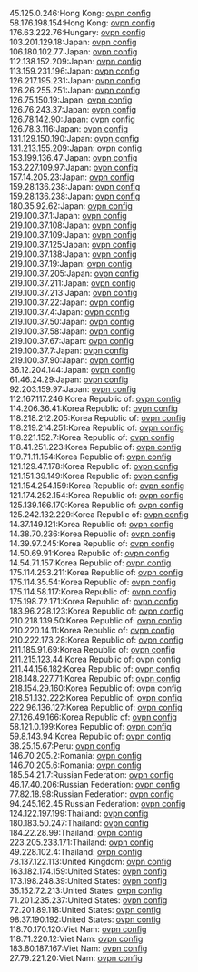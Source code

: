 45.125.0.246:Hong Kong: [ovpn config](vpn/45_125_0_246.ovpn)  
58.176.198.154:Hong Kong: [ovpn config](vpn/58_176_198_154.ovpn)  
176.63.222.76:Hungary: [ovpn config](vpn/176_63_222_76.ovpn)  
103.201.129.18:Japan: [ovpn config](vpn/103_201_129_18.ovpn)  
106.180.102.77:Japan: [ovpn config](vpn/106_180_102_77.ovpn)  
112.138.152.209:Japan: [ovpn config](vpn/112_138_152_209.ovpn)  
113.159.231.196:Japan: [ovpn config](vpn/113_159_231_196.ovpn)  
126.217.195.231:Japan: [ovpn config](vpn/126_217_195_231.ovpn)  
126.26.255.251:Japan: [ovpn config](vpn/126_26_255_251.ovpn)  
126.75.150.19:Japan: [ovpn config](vpn/126_75_150_19.ovpn)  
126.76.243.37:Japan: [ovpn config](vpn/126_76_243_37.ovpn)  
126.78.142.90:Japan: [ovpn config](vpn/126_78_142_90.ovpn)  
126.78.3.116:Japan: [ovpn config](vpn/126_78_3_116.ovpn)  
131.129.150.190:Japan: [ovpn config](vpn/131_129_150_190.ovpn)  
131.213.155.209:Japan: [ovpn config](vpn/131_213_155_209.ovpn)  
153.199.136.47:Japan: [ovpn config](vpn/153_199_136_47.ovpn)  
153.227.109.97:Japan: [ovpn config](vpn/153_227_109_97.ovpn)  
157.14.205.23:Japan: [ovpn config](vpn/157_14_205_23.ovpn)  
159.28.136.238:Japan: [ovpn config](vpn/159_28_136_238.ovpn)  
159.28.136.238:Japan: [ovpn config](vpn/159_28_136_238.ovpn)  
180.35.92.62:Japan: [ovpn config](vpn/180_35_92_62.ovpn)  
219.100.37.1:Japan: [ovpn config](vpn/219_100_37_1.ovpn)  
219.100.37.108:Japan: [ovpn config](vpn/219_100_37_108.ovpn)  
219.100.37.109:Japan: [ovpn config](vpn/219_100_37_109.ovpn)  
219.100.37.125:Japan: [ovpn config](vpn/219_100_37_125.ovpn)  
219.100.37.138:Japan: [ovpn config](vpn/219_100_37_138.ovpn)  
219.100.37.19:Japan: [ovpn config](vpn/219_100_37_19.ovpn)  
219.100.37.205:Japan: [ovpn config](vpn/219_100_37_205.ovpn)  
219.100.37.211:Japan: [ovpn config](vpn/219_100_37_211.ovpn)  
219.100.37.213:Japan: [ovpn config](vpn/219_100_37_213.ovpn)  
219.100.37.22:Japan: [ovpn config](vpn/219_100_37_22.ovpn)  
219.100.37.4:Japan: [ovpn config](vpn/219_100_37_4.ovpn)  
219.100.37.50:Japan: [ovpn config](vpn/219_100_37_50.ovpn)  
219.100.37.58:Japan: [ovpn config](vpn/219_100_37_58.ovpn)  
219.100.37.67:Japan: [ovpn config](vpn/219_100_37_67.ovpn)  
219.100.37.7:Japan: [ovpn config](vpn/219_100_37_7.ovpn)  
219.100.37.90:Japan: [ovpn config](vpn/219_100_37_90.ovpn)  
36.12.204.144:Japan: [ovpn config](vpn/36_12_204_144.ovpn)  
61.46.24.29:Japan: [ovpn config](vpn/61_46_24_29.ovpn)  
92.203.159.97:Japan: [ovpn config](vpn/92_203_159_97.ovpn)  
112.167.117.246:Korea Republic of: [ovpn config](vpn/112_167_117_246.ovpn)  
114.206.36.41:Korea Republic of: [ovpn config](vpn/114_206_36_41.ovpn)  
118.218.212.205:Korea Republic of: [ovpn config](vpn/118_218_212_205.ovpn)  
118.219.214.251:Korea Republic of: [ovpn config](vpn/118_219_214_251.ovpn)  
118.221.152.7:Korea Republic of: [ovpn config](vpn/118_221_152_7.ovpn)  
118.41.251.223:Korea Republic of: [ovpn config](vpn/118_41_251_223.ovpn)  
119.71.11.154:Korea Republic of: [ovpn config](vpn/119_71_11_154.ovpn)  
121.129.47.178:Korea Republic of: [ovpn config](vpn/121_129_47_178.ovpn)  
121.151.39.149:Korea Republic of: [ovpn config](vpn/121_151_39_149.ovpn)  
121.154.254.159:Korea Republic of: [ovpn config](vpn/121_154_254_159.ovpn)  
121.174.252.154:Korea Republic of: [ovpn config](vpn/121_174_252_154.ovpn)  
125.139.166.170:Korea Republic of: [ovpn config](vpn/125_139_166_170.ovpn)  
125.242.132.229:Korea Republic of: [ovpn config](vpn/125_242_132_229.ovpn)  
14.37.149.121:Korea Republic of: [ovpn config](vpn/14_37_149_121.ovpn)  
14.38.70.236:Korea Republic of: [ovpn config](vpn/14_38_70_236.ovpn)  
14.39.97.245:Korea Republic of: [ovpn config](vpn/14_39_97_245.ovpn)  
14.50.69.91:Korea Republic of: [ovpn config](vpn/14_50_69_91.ovpn)  
14.54.71.157:Korea Republic of: [ovpn config](vpn/14_54_71_157.ovpn)  
175.114.253.211:Korea Republic of: [ovpn config](vpn/175_114_253_211.ovpn)  
175.114.35.54:Korea Republic of: [ovpn config](vpn/175_114_35_54.ovpn)  
175.114.58.117:Korea Republic of: [ovpn config](vpn/175_114_58_117.ovpn)  
175.198.72.171:Korea Republic of: [ovpn config](vpn/175_198_72_171.ovpn)  
183.96.228.123:Korea Republic of: [ovpn config](vpn/183_96_228_123.ovpn)  
210.218.139.50:Korea Republic of: [ovpn config](vpn/210_218_139_50.ovpn)  
210.220.14.11:Korea Republic of: [ovpn config](vpn/210_220_14_11.ovpn)  
210.222.173.28:Korea Republic of: [ovpn config](vpn/210_222_173_28.ovpn)  
211.185.91.69:Korea Republic of: [ovpn config](vpn/211_185_91_69.ovpn)  
211.215.123.44:Korea Republic of: [ovpn config](vpn/211_215_123_44.ovpn)  
211.44.156.182:Korea Republic of: [ovpn config](vpn/211_44_156_182.ovpn)  
218.148.227.71:Korea Republic of: [ovpn config](vpn/218_148_227_71.ovpn)  
218.154.29.160:Korea Republic of: [ovpn config](vpn/218_154_29_160.ovpn)  
218.51.132.222:Korea Republic of: [ovpn config](vpn/218_51_132_222.ovpn)  
222.96.136.127:Korea Republic of: [ovpn config](vpn/222_96_136_127.ovpn)  
27.126.49.166:Korea Republic of: [ovpn config](vpn/27_126_49_166.ovpn)  
58.121.0.199:Korea Republic of: [ovpn config](vpn/58_121_0_199.ovpn)  
59.8.143.94:Korea Republic of: [ovpn config](vpn/59_8_143_94.ovpn)  
38.25.15.67:Peru: [ovpn config](vpn/38_25_15_67.ovpn)  
146.70.205.2:Romania: [ovpn config](vpn/146_70_205_2.ovpn)  
146.70.205.6:Romania: [ovpn config](vpn/146_70_205_6.ovpn)  
185.54.21.7:Russian Federation: [ovpn config](vpn/185_54_21_7.ovpn)  
46.17.40.206:Russian Federation: [ovpn config](vpn/46_17_40_206.ovpn)  
77.82.18.98:Russian Federation: [ovpn config](vpn/77_82_18_98.ovpn)  
94.245.162.45:Russian Federation: [ovpn config](vpn/94_245_162_45.ovpn)  
124.122.197.199:Thailand: [ovpn config](vpn/124_122_197_199.ovpn)  
180.183.50.247:Thailand: [ovpn config](vpn/180_183_50_247.ovpn)  
184.22.28.99:Thailand: [ovpn config](vpn/184_22_28_99.ovpn)  
223.205.233.171:Thailand: [ovpn config](vpn/223_205_233_171.ovpn)  
49.228.102.4:Thailand: [ovpn config](vpn/49_228_102_4.ovpn)  
78.137.122.113:United Kingdom: [ovpn config](vpn/78_137_122_113.ovpn)  
163.182.174.159:United States: [ovpn config](vpn/163_182_174_159.ovpn)  
173.198.248.39:United States: [ovpn config](vpn/173_198_248_39.ovpn)  
35.152.72.213:United States: [ovpn config](vpn/35_152_72_213.ovpn)  
71.201.235.237:United States: [ovpn config](vpn/71_201_235_237.ovpn)  
72.201.89.118:United States: [ovpn config](vpn/72_201_89_118.ovpn)  
98.37.190.192:United States: [ovpn config](vpn/98_37_190_192.ovpn)  
118.70.170.120:Viet Nam: [ovpn config](vpn/118_70_170_120.ovpn)  
118.71.220.12:Viet Nam: [ovpn config](vpn/118_71_220_12.ovpn)  
183.80.187.167:Viet Nam: [ovpn config](vpn/183_80_187_167.ovpn)  
27.79.221.20:Viet Nam: [ovpn config](vpn/27_79_221_20.ovpn)  
